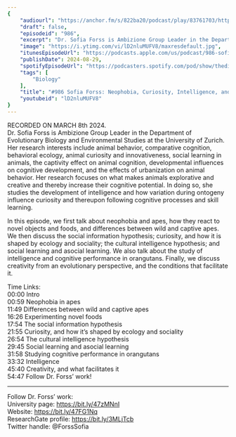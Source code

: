 ```yaml
---
{
	"audiourl": "https://anchor.fm/s/822ba20/podcast/play/83761703/https%3A%2F%2Fd3ctxlq1ktw2nl.cloudfront.net%2Fstaging%2F2024-2-8%2F3e190a83-2770-ec70-920e-6fa0c7349929.m4a",
	"draft": false,
	"episodeid": "986",
	"excerpt": "Dr. Sofia Forss is Ambizione Group Leader in the Department of Evolutionary Biology and Environmental Studies at the University of Zurich. Her research interests include animal behavior, comparative cognition, behavioral ecology, animal curiosity and innovativeness, social learning in animals, the captivity effect on animal cognition, developmental influences on cognitive development, and the effects of urbanization on animal behavior. Her research focuses on what makes animals explorative and creative and thereby increase their cognitive potential. In doing so, she studies the development of intelligence and how variation during ontogeny influence curiosity and thereupon following cognitive processes and skill learning.",
	"image": "https://i.ytimg.com/vi/lD2nluMUFV8/maxresdefault.jpg",
	"itunesEpisodeUrl": "https://podcasts.apple.com/us/podcast/986-sofia-forss-neophobia-curiosity-intelligence-and/id1451347236?i=1000667180388&uo=4",
	"publishDate": 2024-08-29,
	"spotifyEpisodeUrl": "https://podcasters.spotify.com/pod/show/thedissenter/episodes/986-Sofia-Forss-Neophobia--Curiosity--Intelligence--and-Creativity-in-Apes-and-Humans-e2gqn37",
	"tags": [
		"Biology"
	],
	"title": "#986 Sofia Forss: Neophobia, Curiosity, Intelligence, and Creativity in Apes and Humans",
	"youtubeid": "lD2nluMUFV8"
}
---
```

RECORDED ON MARCH 8th 2024.  
Dr. Sofia Forss is Ambizione Group Leader in the Department of Evolutionary Biology and Environmental Studies at the University of Zurich. Her research interests include animal behavior, comparative cognition, behavioral ecology, animal curiosity and innovativeness, social learning in animals, the captivity effect on animal cognition, developmental influences on cognitive development, and the effects of urbanization on animal behavior. Her research focuses on what makes animals explorative and creative and thereby increase their cognitive potential. In doing so, she studies the development of intelligence and how variation during ontogeny influence curiosity and thereupon following cognitive processes and skill learning.

In this episode, we first talk about neophobia and apes, how they react to novel objects and foods, and differences between wild and captive apes. We then discuss the social information hypothesis; curiosity, and how it is shaped by ecology and sociality; the cultural intelligence hypothesis; and social learning and asocial learning. We also talk about the study of intelligence and cognitive performance in orangutans. Finally, we discuss creativity from an evolutionary perspective, and the conditions that facilitate it.

Time Links:  
<time>00:00</time> Intro  
<time>00:59</time> Neophobia in apes  
<time>11:49</time> Differences between wild and captive apes  
<time>16:26</time> Experimenting novel foods  
<time>17:54</time> The social information hypothesis  
<time>21:55</time> Curiosity, and how it’s shaped by ecology and sociality  
<time>26:54</time> The cultural intelligence hypothesis  
<time>29:45</time> Social learning and asocial learning  
<time>31:58</time> Studying cognitive performance in orangutans  
<time>33:32</time> Intelligence  
<time>45:40</time> Creativity, and what facilitates it  
<time>54:47</time> Follow Dr. Forss’ work!

---

Follow Dr. Forss’ work:  
University page: https://bit.ly/47zMNnI  
Website: https://bit.ly/47FG1Nq  
ResearchGate profile: https://bit.ly/3MLjTcb  
Twitter handle: @ForssSofia
